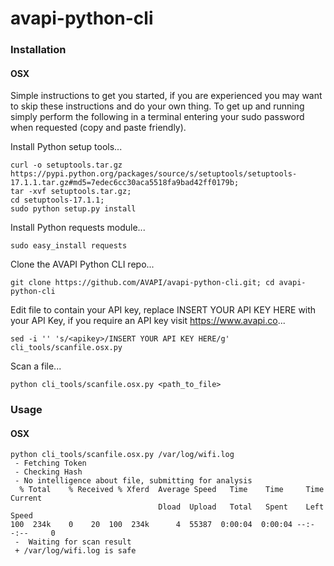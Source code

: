 # avapi-python-cli

### Installation
#### OSX
Simple instructions to get you started, if you are experienced you may want to skip these instructions and do your own thing. To get up and running simply perform the following in a terminal entering your sudo password when requested (copy and paste friendly).

Install Python setup tools...

```
curl -o setuptools.tar.gz https://pypi.python.org/packages/source/s/setuptools/setuptools-17.1.1.tar.gz#md5=7edec6cc30aca5518fa9bad42ff0179b;
tar -xvf setuptools.tar.gz;
cd setuptools-17.1.1;
sudo python setup.py install
```

Install Python requests module...

```sudo easy_install requests```

Clone the AVAPI Python CLI repo...

```git clone https://github.com/AVAPI/avapi-python-cli.git; cd avapi-python-cli```

Edit file to contain your API key, replace INSERT YOUR API KEY HERE with your API Key, if you require an API key visit https://www.avapi.co...

```sed -i '' 's/<apikey>/INSERT YOUR API KEY HERE/g' cli_tools/scanfile.osx.py```

Scan a file...

```python cli_tools/scanfile.osx.py <path_to_file>```

### Usage
#### OSX

```
python cli_tools/scanfile.osx.py /var/log/wifi.log
 - Fetching Token
 - Checking Hash
 - No intelligence about file, submitting for analysis
  % Total    % Received % Xferd  Average Speed   Time    Time     Time  Current
                                 Dload  Upload   Total   Spent    Left  Speed
100  234k    0    20  100  234k      4  55387  0:00:04  0:00:04 --:--:--     0
 -  Waiting for scan result
 + /var/log/wifi.log is safe
 ```
